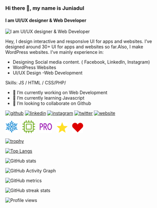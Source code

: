 ### Hi there 👋, my name is Juniadul
#### I am UI/UX designer & Web Developer
![I am UI/UX designer & Web Developer](https://pbs.twimg.com/profile_banners/1242901118742482944/1679819608/1500x500)

Hey, I design interactive and responsive UI for apps and websites. I’ve designed around 30+ UI for apps and websites so far.Also, I make WordPress websites. 
I've mainly experience in:
- Designing Social media content. ( Facebook, LinkedIn, Instagram)
- WordPress Websites 
- UI/UX Design
-Web Development

Skills: JS / HTML / CSS/PHP/

- 🔭 I’m currently working on Web Development 
- 🌱 I’m currently learning Javascript 
- 👯 I’m looking to collaborate on Github 


[<img src='https://cdn.jsdelivr.net/npm/simple-icons@3.0.1/icons/github.svg' alt='github' height='40'>](https://github.com/https://github.com/Juniadul)  [<img src='https://cdn.jsdelivr.net/npm/simple-icons@3.0.1/icons/linkedin.svg' alt='linkedin' height='40'>](https://www.linkedin.com/in/https://www.linkedin.com/in/md-juniadul-islam-8890141a1//)  [<img src='https://cdn.jsdelivr.net/npm/simple-icons@3.0.1/icons/instagram.svg' alt='instagram' height='40'>](https://www.instagram.com/https://www.instagram.com/rownak.21//)  [<img src='https://cdn.jsdelivr.net/npm/simple-icons@3.0.1/icons/twitter.svg' alt='twitter' height='40'>](https://twitter.com/https://twitter.com/Rownak89462085)  [<img src='https://cdn.jsdelivr.net/npm/simple-icons@3.0.1/icons/icloud.svg' alt='website' height='40'>](https://juniadul.my.canva.site/)  

<a href='https://archiveprogram.github.com/'><img src='https://raw.githubusercontent.com/acervenky/animated-github-badges/master/assets/acbadge.gif' width='40' height='40'></a> <a href='https://docs.github.com/en/developers'><img src='https://raw.githubusercontent.com/acervenky/animated-github-badges/master/assets/devbadge.gif' width='40' height='40'></a> <a href='https://github.com/pricing'><img src='https://raw.githubusercontent.com/acervenky/animated-github-badges/master/assets/pro.gif' width='40' height='40'></a> <a href='https://stars.github.com/'><img src='https://raw.githubusercontent.com/acervenky/animated-github-badges/master/assets/starbadge.gif' width='35' height='35'></a> <a href='https://docs.github.com/en/github/supporting-the-open-source-community-with-github-sponsors'><img src='https://raw.githubusercontent.com/acervenky/animated-github-badges/master/assets/sponsorbadge.gif' width='35' height='35'></a> 

[![trophy](https://github-profile-trophy.vercel.app/?username=https://github.com/Juniadul)](https://github.com/ryo-ma/github-profile-trophy)

[![Top Langs](https://github-readme-stats.vercel.app/api/top-langs/?username=https://github.com/Juniadul)](https://github.com/anuraghazra/github-readme-stats)

![GitHub stats](https://github-readme-stats.vercel.app/api?username=https://github.com/Juniadul&show_icons=true&count_private=true)  

![GitHub Activity Graph](https://activity-graph.herokuapp.com/graph?username=https://github.com/Juniadul)  

![GitHub metrics](https://metrics.lecoq.io/https://github.com/Juniadul)  

![GitHub streak stats](https://streak-stats.demolab.com/?user=https://github.com/Juniadul)  

![Profile views](https://gpvc.arturio.dev/https://github.com/Juniadul)  
